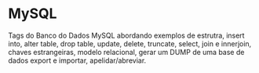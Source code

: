 # MySQL
 Tags do Banco do Dados MySQL abordando exemplos de estrutra, insert into, alter table, drop table, update, delete, truncate, select, join e innerjoin, chaves estrangeiras, modelo relacional, gerar um DUMP de uma base de dados export e importar, apelidar/abreviar. 
